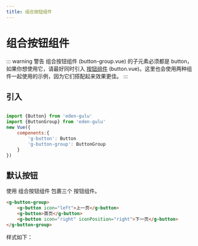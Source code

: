 ```yaml
---
title: 组合按钮组件
---
```


# 组合按钮组件

::: warning 警告
组合按钮组件 (button-group.vue) 的子元素必须都是 button，如果你想使用它，请最好同时引入 [按钮组件](button.md) (button.vue)。这里也会使用两种组件一起使用的示例，因为它们搭配起来效果更佳。
:::

## 引入

```js

import {Button} from 'eden-gulu'
import {ButtonGroup} from 'eden-gulu'
new Vue({
    components:{
        'g-button': Button
        'g-button-group': ButtonGroup
    }
})
```

## 默认按钮

使用 组合按钮组件 包裹三个 按钮组件。

```html
<g-button-group>
    <g-button icon="left">上一页</g-button>
    <g-button>首页</g-button>
    <g-button icon="right" iconPosition="right">下一页</g-button>
</g-button-group>
```

样式如下：

<button-group-demo-default></button-group-demo-default>